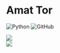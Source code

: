 # Amat Tor

![Python](https://img.shields.io/badge/python-3670A0?style=for-the-badge&logo=python&logoColor=ffdd54) ![GitHub](https://img.shields.io/badge/github-%23121011.svg?style=for-the-badge&logo=github&logoColor=white)

![](https://github-readme-stats.vercel.app/api?username=amattor&theme=dark&hide_border=false&include_all_commits=false&count_private=false)<br/>
![](https://github-readme-streak-stats.herokuapp.com/?user=amattor&theme=dark&hide_border=false)<br/>
